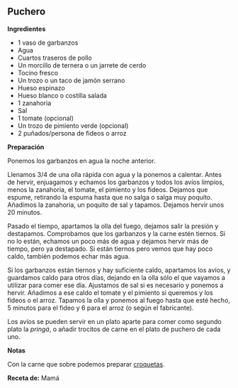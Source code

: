 ## Puchero

**Ingredientes**

- 1 vaso de garbanzos
- Agua
- Cuartos traseros de pollo
- Un morcillo de ternera o un jarrete de cerdo
- Tocino fresco
- Un trozo o un taco de jamón serrano
- Hueso espinazo
- Hueso blanco o costilla salada
- 1 zanahoria
- Sal
- 1 tomate (opcional)
- Un trozo de pimiento verde (opcional)
- 2 puñados/persona de fideos o arroz

**Preparación**

Ponemos los garbanzos en agua la noche anterior.

Llenamos 3/4 de una olla rápida con agua y la ponemos a calentar. Antes de hervir, enjuagamos y echamos los garbanzos y todos los avíos limpios, menos la zanahoria, el tomate, el pimiento y los fideos. Dejamos que espume, retirando la espuma hasta que no salga o salga muy poquito. Añadimos la zanahoria, un poquito de sal y tapamos. Dejamos hervir unos 20 minutos. 

Pasado el tiempo, apartamos la olla del fuego, dejamos salir la presión y destapamos. Comprobamos que los garbanzos y la carne estén tiernos. Si no lo están, echamos un poco más de agua y dejamos hervir más de tiempo, pero ya destapado. Si están tiernos pero vemos que hay poco caldo, también podemos echar más agua. 

Si los garbanzos están tiernos y hay suficiente caldo, apartamos los avíos, y guardamos caldo para otros días, dejando en la olla sólo el que vayamos a utilizar para comer ese día. Ajustamos de sal si es necesario y ponemos a hervir. Añadimos a ese caldo el tomate y el pimiento si queremos y los fideos o el arroz. Tapamos la olla y ponemos al fuego hasta que esté hecho, 5 minutos para el fideo y 6 para el arroz (o según el fabricante).

Los avíos se pueden servir en un plato aparte para comer como segundo plato la *pringá*, o añadir trocitos de carne en el plato de puchero de cada uno.

**Notas**

Con la carne que sobre podemos preparar [croquetas](croquetas.md).

**Receta de:** Mamá